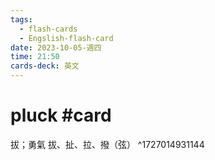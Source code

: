 ```yaml
---
tags:
  - flash-cards
  - Engslish-flash-card
date: 2023-10-05-週四
time: 21:50
cards-deck: 英文
---
```


# pluck #card 
拔；勇氣
拔、扯、拉、撥（弦）
^1727014931144

